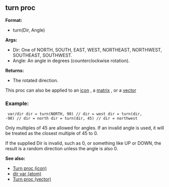 ## turn proc

<!-- -->
**Format:**
+   turn(Dir, Angle)
<!-- -->
**Args:**
+   Dir: One of NORTH, SOUTH, EAST, WEST, NORTHEAST, NORTHWEST,
    SOUTHEAST, SOUTHWEST.
+   Angle: An angle in degrees (counterclockwise rotation).
<!-- -->
**Returns:**
+   The rotated direction.


This proc can also be applied to an [icon](/ref/proc/turn/icon.md) , a
[matrix](/ref/proc/turn/matrix.md) , or a [vector](/ref/proc/turn/vector.md) 
### Example:

```
 var/dir dir = turn(NORTH, 90) // dir = west dir = turn(dir,
-90) // dir = north dir = turn(dir, 45) // dir = northwest 
```



Only multiples of 45 are allowed for angles. If an invalid
angle is used, it will be treated as the closest multiple of 45 to 0.


If the supplied Dir is invalid, such as 0, or something like UP
or DOWN, the result is a random direction unless the angle is also 0.

**See also:**
+   [Turn proc (icon)](/ref/icon/proc/Turn.md) 
+   [dir var (atom)](/ref/atom/var/dir.md) 
+   [Turn proc (vector)](/ref/vector/proc/Turn.md) 